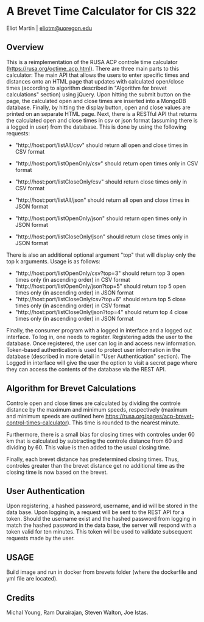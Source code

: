 # A Brevet Time Calculator for CIS 322 #

Eliot Martin | eliotm@uoregon.edu

## Overview

This is a reimplementation of the RUSA ACP controle time calculator (https://rusa.org/octime_acp.html). There are three main parts to this calculator: The main API that allows the users to enter specific times and distances onto an HTML page that updates with calculated open/close times (according to algorithm described in "Algorithm for brevet calculations" section) using jQuery. Upon hitting the submit button on the page, the calculated open and close times are inserted into a MongoDB database. Finally, by hitting the display button, open and close values are printed on an separate HTML page. Next, there is a RESTful API that returns the calculated open and close times in csv or json format (assuming there is a logged in user) from the database. This is done by using the following requests:

- "http://host:port/listAll/csv" should return all open and close times in CSV format

- "http://host:port/listOpenOnly/csv" should return open times only in CSV format

- "http://host:port/listCloseOnly/csv" should return close times only in CSV format

- "http://host:port/listAll/json" should return all open and close times in JSON format

- "http://host:port/listOpenOnly/json" should return open times only in JSON format

- "http://host:port/listCloseOnly/json" should return close times only in JSON format

There is also an additional optional argument "top" that will display only the top k arguments. Usage is as follows:

- "http://host:port/listOpenOnly/csv?top=3" should return top 3 open times only (in ascending order) in CSV format
- "http://host:port/listOpenOnly/json?top=5" should return top 5 open times only (in ascending order) in JSON format
- "http://host:port/listCloseOnly/csv?top=6" should return top 5 close times only (in ascending order) in CSV format
- "http://host:port/listCloseOnly/json?top=4" should return top 4 close times only (in ascending order) in JSON format

Finally, the consumer program with a logged in interface and a logged out interface. To log in, one needs to register. Registering adds the user to the database. Once registered, the user can log in and access new information. Token-based authentication is used to protect user information in the database (described in more detail in "User Authentication" section). The Logged in interface will give the user the option to visit a secret page where they can access the contents of the database via the REST API.


## Algorithm for Brevet Calculations

Controle open and close times are calculated by dividing the controle distance by the maximum and minimum speeds, respectively (maximum and minimum speeds are outlined here https://rusa.org/pages/acp-brevet-control-times-calculator). This time is rounded to the nearest minute.

Furthermore, there is a small bias for closing times with controles under 60 km that is calculated by subtracting the controle distance from 60 and dividing by 60. This value is then added to the usual closing time.

Finally, each brevet distance has predetermined closing times. Thus, controles greater than the brevet distance get no additional time as the closing time is now based on the brevet.

## User Authentication

Upon registering, a hashed password, username, and id will be stored in the data base. Upon logging in, a request will be sent to the REST API for a token. Should the username exist and the hashed password from logging in match the hashed password in the data base, the server will respond with a token valid for ten minutes. This token will be used to validate subsequent requests made by the user. 

## USAGE
Build image and run in docker from brevets folder (where the dockerfile and yml file are located). 


## Credits

Michal Young, Ram Durairajan, Steven Walton, Joe Istas.
